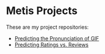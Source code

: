 # Metis Projects

These are my project repositories:

- [Predicting the Pronunciation of GIF](predicting_pronunciation_of_GIF)
- [Predicting Ratings vs. Reviews](predicting_ratings_reviews)
